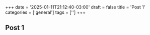 +++
date = '2025-01-11T21:12:40-03:00'
draft = false
title = 'Post 1'
categories = ['general']
tags = ['']
+++

## Post 1
